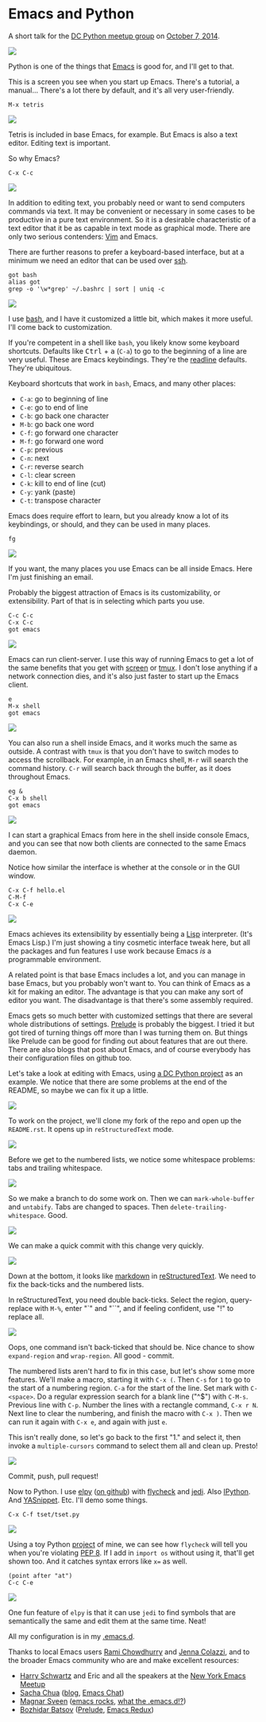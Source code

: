 # Emacs and Python


A short talk for the [DC Python meetup group][] on [October 7, 2014][].

[DC Python meetup group]: http://www.meetup.com/DCPython/
[October 7, 2014]: http://www.meetup.com/DCPython/events/208969552/


![](screenshots/emacs_startup_screen.png)

Python is one of the things that [Emacs][] is good for, and I'll get
to that.

This is a screen you see when you start up Emacs. There's a tutorial,
a manual... There's a lot there by default, and it's all very
user-friendly.

[Emacs]: http://www.gnu.org/software/emacs/


    M-x tetris

![](screenshots/emacs_tetris.png)

Tetris is included in base Emacs, for example. But Emacs is also a
text editor. Editing text is important.

So why Emacs?


    C-x C-c

![](screenshots/blank_terminal.png)

In addition to editing text, you probably need or want to send
computers commands via text. It may be convenient or necessary in some
cases to be productive in a pure text environment. So it is a
desirable characteristic of a text editor that it be as capable in
text mode as graphical mode. There are only two serious contenders:
[Vim][] and Emacs.

[Vim]: http://www.vim.org/

There are further reasons to prefer a keyboard-based interface, but at
a minimum we need an editor that can be used over [ssh][].

[ssh]: http://en.wikipedia.org/wiki/Secure_Shell


    got bash
    alias got
    grep -o '\w*grep' ~/.bashrc | sort | uniq -c

![](screenshots/bash_intro.png)

I use [bash][], and I have it customized a little bit, which makes it
more useful. I'll come back to customization.

[bash]: http://www.gnu.org/software/bash/

If you're competent in a shell like `bash`, you likely know some
keyboard shortcuts. Defaults like <kbd>Ctrl</kbd> + <kbd>a</kbd>
(`C-a`) to go to the beginning of a line are very useful. These are
Emacs keybindings. They're the [readline][] defaults. They're
ubiquitous.

[readline]: http://cnswww.cns.cwru.edu/php/chet/readline/rltop.html

Keyboard shortcuts that work in `bash`, Emacs, and many other places:

 * `C-a`: go to beginning of line
 * `C-e`: go to end of line
 * `C-b`: go back one character
 * `M-b`: go back one word
 * `C-f`: go forward one character
 * `M-f`: go forward one word
 * `C-p`: previous
 * `C-n`: next
 * `C-r`: reverse search
 * `C-l`: clear screen
 * `C-k`: kill to end of line (cut)
 * `C-y`: yank (paste)
 * `C-t`: transpose character

Emacs does require effort to learn, but you already know a lot of its
keybindings, or should, and they can be used in many places.


    fg

![](screenshots/emacs_email.png)

If you want, the many places you use Emacs can be all inside Emacs.
Here I'm just finishing an email.

Probably the biggest attraction of Emacs is its customizability, or
extensibility. Part of that is in selecting which parts you use.


    C-c C-c
    C-x C-c
    got emacs

![](screenshots/emacs_daemon.png)

Emacs can run client-server. I use this way of running Emacs to get a
lot of the same benefits that you get with [screen][] or [tmux][]. I
don't lose anything if a network connection dies, and it's also just
faster to start up the Emacs client.

[screen]: http://www.gnu.org/software/screen/
[tmux]: http://tmux.sourceforge.net/


    e
    M-x shell
    got emacs

![](screenshots/emacs_shell.png)

You can also run a shell inside Emacs, and it works much the same as
outside. A contrast with `tmux` is that you don't have to switch modes
to access the scrollback. For example, in an Emacs shell, `M-r` will
search the command history. `C-r` will search back through the buffer,
as it does throughout Emacs.


    eg &
    C-x b shell
    got emacs

![](screenshots/emacs_shell_gui.png)

I can start a graphical Emacs from here in the shell inside console
Emacs, and you can see that now both clients are connected to the same
Emacs daemon.

Notice how similar the interface is whether at the console or in the
GUI window.


    C-x C-f hello.el
    C-M-f
    C-x C-e

![](screenshots/emacs_lisp.png)

Emacs achieves its extensibility by essentially being a [Lisp][]
interpreter. (It's Emacs Lisp.) I'm just showing a tiny cosmetic
interface tweak here, but all the packages and fun features I use work
because Emacs *is* a programmable environment.

[Lisp]: http://en.wikipedia.org/wiki/Emacs_Lisp

A related point is that base Emacs includes a lot, and you can manage
in base Emacs, but you probably won't want to. You can think of Emacs
as a kit for making an editor. The advantage is that you can make any
sort of editor you want. The disadvantage is that there's some
assembly required.

Emacs gets so much better with customized settings that there are
several whole distributions of settings. [Prelude][] is probably the
biggest. I tried it but got tired of turning things off more than I
was turning them on. But things like Prelude can be good for finding
out about features that are out there. There are also blogs that post
about Emacs, and of course everybody has their configuration files on
github too.

Let's take a look at editing with Emacs, using [a DC Python project][]
as an example. We notice that there are some problems at the end of
the README, so maybe we can fix it up a little.

[a DC Python project]: https://github.com/DCPython/dcpython-django/blob/77af0754866780b2eb013f7fb08c13918bd5266c/README.rst


![](screenshots/clone_django.png)

To work on the project, we'll clone my fork of the repo and open up
the `README.rst`. It opens up in `reStructuredText` mode.


![](screenshots/whitespace_problems.png)

Before we get to the numbered lists, we notice some whitespace
problems: tabs and trailing whitespace.


![](screenshots/make_branch.png)

So we make a branch to do some work on. Then we can
`mark-whole-buffer` and `untabify`. Tabs are changed to spaces. Then
`delete-trailing-whitespace`. Good.


![](screenshots/whitespace_fixed.png)

We can make a quick commit with this change very quickly.


![](screenshots/markdown_in_rst.png)

Down at the bottom, it looks like [markdown][] in
[reStructuredText][]. We need to fix the back-ticks and the numbered
lists.

[markdown]: http://daringfireball.net/projects/markdown/
[reStructuredText]: http://docutils.sourceforge.net/rst.html

In reStructuredText, you need double back-ticks. Select the region,
query-replace with `M-%`, enter "\`" and "\`\`", and if feeling
confident, use "!" to replace all.


![](screenshots/backticks_fixed.png)

Oops, one command isn't back-ticked that should be. Nice chance to
show `expand-region` and `wrap-region`. All good - commit.

The numbered lists aren't hard to fix in this case, but let's show
some more features. We'll make a macro, starting it with `C-x (`. Then
`C-s` for `1` to go to the start of a numbering region. `C-a` for the
start of the line. Set mark with `C-<space>`. Do a regular expression
search for a blank line ("^$") with `C-M-s`. Previous line with `C-p`.
Number the lines with a rectangle command, `C-x r N`. Next line to
clear the numbering, and finish the macro with `C-x )`. Then we can
run it again with `C-x e`, and again with just `e`.

This isn't really done, so let's go back to the first "1." and select
it, then invoke a `multiple-cursors` command to select them all and
clean up. Presto!


![](screenshots/nice_rst.png)

Commit, push, pull request!

Now to Python. I use [elpy][] ([on github][]) with [flycheck][] and
[jedi][]. Also [IPython][]. And [YASnippet][]. Etc. I'll demo some
things.

[elpy]: http://elpy.readthedocs.org/
[on github]: https://github.com/jorgenschaefer/elpy/
[flycheck]: https://github.com/flycheck/flycheck
[jedi]: https://github.com/davidhalter/jedi
[IPython]: http://ipython.org/
[YASnippet]: https://github.com/capitaomorte/yasnippet


    C-x C-f tset/tset.py

![](screenshots/flychecking.png)

Using a toy Python [project][] of mine, we can see how `flycheck` will
tell you when you're violating [PEP 8][]. If I add in `import os`
without using it, that'll get shown too. And it catches syntax errors
like `x=` as well.

[project]: https://github.com/ajschumacher/tset
[PEP 8]: http://legacy.python.org/dev/peps/pep-0008/


    (point after "at")
    C-c C-e

![](screenshots/edit_multiple.png)

One fun feature of `elpy` is that it can use `jedi` to find symbols
that are semantically the same and edit them at the same time. Neat!


All my configuration is in my [.emacs.d][].

[.emacs.d]: https://github.com/ajschumacher/.emacs.d


Thanks to local Emacs users [Rami Chowdhurry](https://twitter.com/necaris) and [Jenna Colazzi](https://twitter.com/jayaresee87), and to the broader Emacs community who are and make excellent resources:

 * [Harry Schwartz](http://harryrschwartz.com/) and Eric and all the speakers at the [New York Emacs Meetup](http://emacsnyc.org/)
 * [Sacha Chua](https://twitter.com/sachac) ([blog](http://sachachua.com/), [Emacs Chat](http://sachachua.com/blog/category/podcast/emacs-chat-podcast/))
 * [Magnar Sveen](https://twitter.com/magnars) ([emacs rocks](http://emacsrocks.com/), [what the .emacs.d!?](http://whattheemacsd.com/))
 * [Bozhidar Batsov](https://twitter.com/bbatsov) ([Prelude][], [Emacs Redux](http://emacsredux.com/))

[Prelude]: https://github.com/bbatsov/prelude
